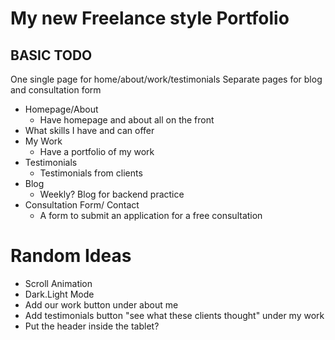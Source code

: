 # My new Freelance style Portfolio

## BASIC TODO

One single page for home/about/work/testimonials
Separate pages for blog and consultation form

- Homepage/About
  - Have homepage and about all on the front
- What skills I have and can offer
- My Work
  - Have a portfolio of my work
- Testimonials
  - Testimonials from clients
- Blog
  - Weekly? Blog for backend practice
- Consultation Form/ Contact
  - A form to submit an application for a free consultation

# Random Ideas

- Scroll Animation
- Dark.Light Mode
- Add our work button under about me
- Add testimonials button "see what these clients thought" under my work
- Put the header inside the tablet?
